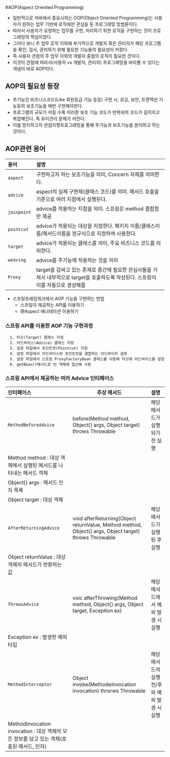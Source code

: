 #AOP(Aspect Oriented Programming)
  - 일반적으로 자바에서 중요시하는 OOP(Object Oriented Programming)는 사용자가 원하는 업무 기반에 로직에만 관심을 둔 프로그래밍 방법론이다.
  - 따라서 사용자가 요청하는 업무를 구현, 처리하기 위한 로직을 구현하는 것이 프로그래밍의 핵심이었다.
  - 그러다 보니 주 업무 로직 이외에 부가적으로 개발자 혹은 관리자가 해당 프로그램을 확인, 검사, 관리하기 위해 필요한 기능들의 필요성이 커졌다.
  - 즉 사용자 관점의 주 업무 이외의 개발자 중점의 로직이 필요한 것이다.
  - 이것이 관점에 따라서(사용자 vs 개발자, 관리자) 프로그래밍을 바라볼 수 있다는 개념이 바로 AOP이다.  

## AOP의 필요성 등장
  -  주기능인 비즈니스코드(Like 회원등급 기능 등등) 구현 시, 로깅, 보안, 트랜잭션 기능등의 보조기능을 매번 구현해야한다.
  - 프로그램의 규모가 커질 수록 이러한 보조 기능 코드가 반복되어 코드가 길어지고 복잡해진다. 즉 유지관리 문제가 커진다.
  - 이를 방지하고자 관점지향프로그래밍을 통해 주기능과 보조기능을 분리하고 하는 것이다.

## AOP관련 용어
  | 용어 | 설명 |
  |:---|:---|
  | `aspect` | 구현하고자 하는 보조기능을 의미, Concern 자체를 의미한다. |
  | `advice` | aspect의 실제 구현체(클래스 코드)를 의미. 메서드 호출을 기준으로 여러 지점에서 실행된다. |
  | `joinpoint` | advice를 적용하는 지점을 의미. 스프링은 method 결합점만 제공 |
  | `pointcut` | advice가 적용되는 대상을 지정한다. 패키지 이름/클래스이름/메서드이름을 정규식으로 지정하여 사용한다. |
  | `target` | advice가 적용되는 클래스를 의미, 주요 비즈니스 코드를 의미한다.  |
  | `weaving` | advice를 주기능에 적용하는 것을 의미 |
  | `Proxy` | target을 감싸고 있는 존재로 중간에 필요한 관심사들을 거쳐서 내부적으로 target을 호출하도록 작성된다. 스프링이 이를 자동으로 생성해줌 |

  - 스프링프레임워크에서 AOP 기능을 구현하는 방법
    - 스프링이 제공하는 API를 이용하기
    - @Aspect 애너테이션 이용하기

### 스프링 API를 이용한 AOP 기능 구현과정
      1. 타깃(Target) 클래스 지정
      2. 어드바이스(Advice) 클래스 지정
      3. 설정 파일에서 포인트컷(Pointcut) 지정
      4. 설정 파일에서 어드바이스와 포인트컷을 결합하는 어드바이저 설정
      5. 설정 파일에서 스프링 ProxyFactoryBean 클래스를 이용해 타깃에 어드바이스를 설정
      6. getBean()메서드로 빈 객체에 접근해 사용

### 스프링 API에서 제공하는 여러 Advice 인터페이스  
  | 인터페이스 | 추상 메서드 | 설명 |
  |:---|---|:---|
  | `MethodBeforeAdvice` | before(Method method, Object{} args, Object target) throws Throwable | 해당 메서드가 실행되기 전 실행 |
  | Method method : 대상 객체에서 실행된 메서드를 나타내는 메서드 객체 |
  | Object{} args : 메서드 인자 목록 |  
  | Object target : 대상 객체 |
  | `AfterReturningAdvice` | void afterReturning(Object returnValue, Method method, Object{} args, Object target) throws Throwable | 해당 메서드가 실행된 후 실행 |
  | Object returnValue : 대상 객체의 메서드가 반환하는 값 |
  | `ThrowsAdvice` | voic afterThrowing(Method method, Object{} args, Object target, Exception ex) | 해당 메서드에서 예외 발생 시 실행 |
  | Exception ex : 발생한 예외 타입 |
  | `MethodInterceptor` | Object invoke(MethodeInvocation invocation) throrws Throwable | 해당 메서드의 실행 전/후와 예외 발생 시 실행 |
  | MethodInvocation invocation : 대상 객체의 모든 정보를 담고 있는 객체(호출된 메서드, 인자) |
